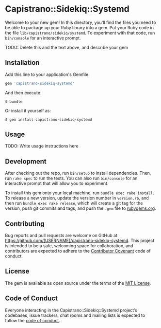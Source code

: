 # Capistrano::Sidekiq::Systemd

Welcome to your new gem! In this directory, you'll find the files you need to be able to package up your Ruby library into a gem. Put your Ruby code in the file `lib/capistrano/sidekiq/systemd`. To experiment with that code, run `bin/console` for an interactive prompt.

TODO: Delete this and the text above, and describe your gem

## Installation

Add this line to your application's Gemfile:

```ruby
gem 'capistrano-sidekiq-systemd'
```

And then execute:

    $ bundle

Or install it yourself as:

    $ gem install capistrano-sidekiq-systemd

## Usage

TODO: Write usage instructions here

## Development

After checking out the repo, run `bin/setup` to install dependencies. Then, run `rake spec` to run the tests. You can also run `bin/console` for an interactive prompt that will allow you to experiment.

To install this gem onto your local machine, run `bundle exec rake install`. To release a new version, update the version number in `version.rb`, and then run `bundle exec rake release`, which will create a git tag for the version, push git commits and tags, and push the `.gem` file to [rubygems.org](https://rubygems.org).

## Contributing

Bug reports and pull requests are welcome on GitHub at https://github.com/[USERNAME]/capistrano-sidekiq-systemd. This project is intended to be a safe, welcoming space for collaboration, and contributors are expected to adhere to the [Contributor Covenant](http://contributor-covenant.org) code of conduct.

## License

The gem is available as open source under the terms of the [MIT License](https://opensource.org/licenses/MIT).

## Code of Conduct

Everyone interacting in the Capistrano::Sidekiq::Systemd project’s codebases, issue trackers, chat rooms and mailing lists is expected to follow the [code of conduct](https://github.com/[USERNAME]/capistrano-sidekiq-systemd/blob/master/CODE_OF_CONDUCT.md).
